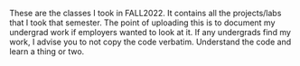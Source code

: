 These are the classes I took in FALL2022. It contains all the projects/labs that I took that semester. The point of uploading this is to document my undergrad work if employers wanted to
look at it. If any undergrads find my work, I advise you to not copy the code verbatim. Understand the code and learn a thing or two.
